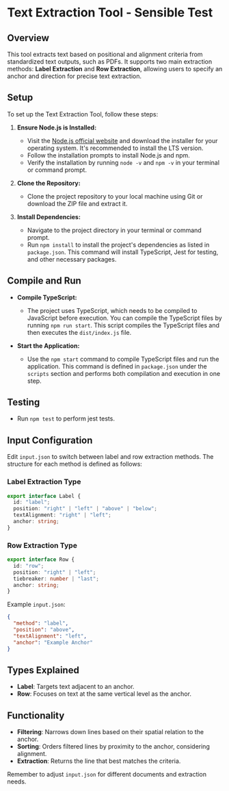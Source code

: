 
# Text Extraction Tool - Sensible Test

## Overview

This tool extracts text based on positional and alignment criteria from standardized text outputs, such as PDFs. It supports two main extraction methods: **Label Extraction** and **Row Extraction**, allowing users to specify an anchor and direction for precise text extraction.

## Setup

To set up the Text Extraction Tool, follow these steps:

1. **Ensure Node.js is Installed:**
   - Visit the [Node.js official website](https://nodejs.org/) and download the installer for your operating system. It's recommended to install the LTS version.
   - Follow the installation prompts to install Node.js and npm.
   - Verify the installation by running `node -v` and `npm -v` in your terminal or command prompt.

2. **Clone the Repository:**
   - Clone the project repository to your local machine using Git or download the ZIP file and extract it.

3. **Install Dependencies:**
   - Navigate to the project directory in your terminal or command prompt.
   - Run `npm install` to install the project's dependencies as listed in `package.json`. This command will install TypeScript, Jest for testing, and other necessary packages.

## Compile and Run

- **Compile TypeScript:**
  - The project uses TypeScript, which needs to be compiled to JavaScript before execution. You can compile the TypeScript files by running `npm run start`. This script compiles the TypeScript files and then executes the `dist/index.js` file.

- **Start the Application:**
  - Use the `npm start` command to compile TypeScript files and run the application. This command is defined in `package.json` under the `scripts` section and performs both compilation and execution in one step.

## Testing
- Run `npm test` to perform jest tests.

## Input Configuration

Edit `input.json` to switch between label and row extraction methods. The structure for each method is defined as follows:

### Label Extraction Type

```typescript
export interface Label {
  id: "label";
  position: "right" | "left" | "above" | "below";
  textAlignment: "right" | "left";
  anchor: string;
}
```

### Row Extraction Type

```typescript
export interface Row {
  id: "row";
  position: "right" | "left";
  tiebreaker: number | "last";
  anchor: string;
}
```

Example `input.json`:

```json
{
  "method": "label",
  "position": "above",
  "textAlignment": "left",
  "anchor": "Example Anchor"
}
```

## Types Explained

- **Label**: Targets text adjacent to an anchor.
- **Row**: Focuses on text at the same vertical level as the anchor.

## Functionality

- **Filtering**: Narrows down lines based on their spatial relation to the anchor.
- **Sorting**: Orders filtered lines by proximity to the anchor, considering alignment.
- **Extraction**: Returns the line that best matches the criteria.

Remember to adjust `input.json` for different documents and extraction needs.
